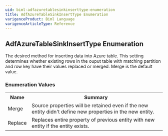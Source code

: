 ```yaml
---
uid: biml-adfazuretablesinkinserttype-enumeration
title: AdfAzureTableSinkInsertType Enumeration
varigenceProduct: Biml Language
varigenceArticleType: Reference
---
```


## AdfAzureTableSinkInsertType Enumeration<div class="LanguageSummary"><div class ="SummaryItem">The desired method for inserting data into Azure table. This setting determines whether existing rows in the ouput table with matching partition and row key have their values replaced or merged. Merge is the default value.</div></div><div class="EnumValueGroup">### Enumeration Values<table id="EnumValue" class="MemberList"><tbody><tr><th class="MemberNameColumnHeader">Name</th><th class="MemberSummaryColumnHeader">Summary</th></tr><tr class="cd0"><td class="MemberName">Merge</td><td class="MemberSummary"><div class ="SummaryItem">Source properties will be retained even if the new entity didn't define new properties in the new entity.</div> </td></tr><tr class="cd1"><td class="MemberName">Replace</td><td class="MemberSummary"><div class ="SummaryItem">Replaces entire property of previous entity with new entity if the entity exists.</div> </td></tr></tbody></table></div>